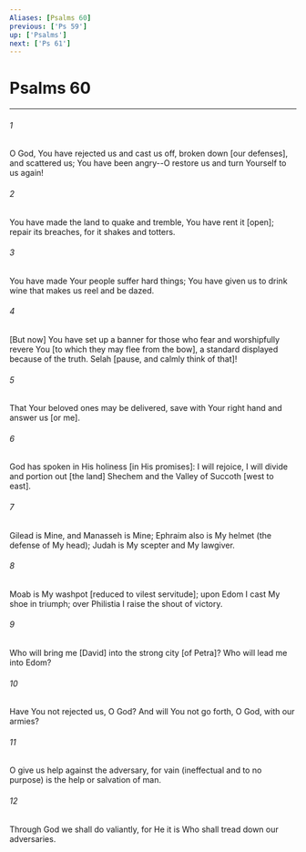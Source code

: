 ```yaml
---
Aliases: [Psalms 60]
previous: ['Ps 59']
up: ['Psalms']
next: ['Ps 61']
---
```

# Psalms 60

***














###### 1 






O God, You have rejected us and cast us off, broken down [our defenses], and scattered us; You have been angry--O restore us and turn Yourself to us again! 













###### 2 






You have made the land to quake and tremble, You have rent it [open]; repair its breaches, for it shakes and totters. 













###### 3 






You have made Your people suffer hard things; You have given us to drink wine that makes us reel and be dazed. 













###### 4 






[But now] You have set up a banner for those who fear and worshipfully revere You [to which they may flee from the bow], a standard displayed because of the truth. Selah [pause, and calmly think of that]! 













###### 5 






That Your beloved ones may be delivered, save with Your right hand and answer us [or me]. 













###### 6 






God has spoken in His holiness [in His promises]: I will rejoice, I will divide and portion out [the land] Shechem and the Valley of Succoth [west to east]. 













###### 7 






Gilead is Mine, and Manasseh is Mine; Ephraim also is My helmet (the defense of My head); Judah is My scepter and My lawgiver. 













###### 8 






Moab is My washpot [reduced to vilest servitude]; upon Edom I cast My shoe in triumph; over Philistia I raise the shout of victory. 













###### 9 






Who will bring me [David] into the strong city [of Petra]? Who will lead me into Edom? 













###### 10 






Have You not rejected us, O God? And will You not go forth, O God, with our armies? 













###### 11 






O give us help against the adversary, for vain (ineffectual and to no purpose) is the help or salvation of man. 













###### 12 






Through God we shall do valiantly, for He it is Who shall tread down our adversaries.
